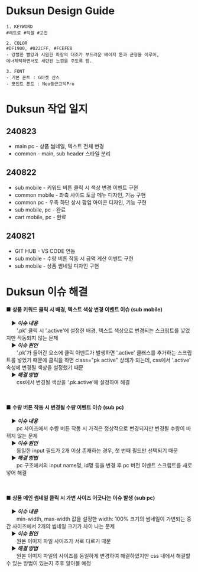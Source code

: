 # Duksun Design Guide
    1. KEYWORD
    #레트로 #픽셀 #고전
    
    2. COLOR
    #DF1900, #022CFF, #FCEFE8
    - 강렬한 빨강과 시원한 파랑의 대조가 부드러운 베이지 톤과 균형을 이루어,
    에너제틱하면서도 세련된 느낌을 주도록 함.
    
    3. FONT
    - 기본 폰트 : G마켓 산스
    - 포인트 폰트 : Neo둥근고딕Pro


# Duksun 작업 일지

## 240823
* main pc - 상품 썸네일, 텍스트 전체 변경
* common - main, sub header 스타일 분리

## 240822
* sub mobile - 키워드 버튼 클릭 시 색상 변경 이벤트 구현
* common mobile - 좌측 사이드 토글 메뉴 디자인, 기능 구현
* common pc - 우측 하단 상시 팝업 아이콘 디자인, 기능 구현
* sub mobile, pc - 완료
* cart mobile, pc - 완료

## 240821
* GIT HUB - VS CODE 연동
* sub mobile - 수량 버튼 작동 시 금액 계산 이벤트 구현
* sub mobile - 상품 썸네일 디자인 구현


# Duksun 이슈 해결

■ __상품 키워드 클릭 시 배경, 텍스트 색상 변경 이벤트 이슈 (sub mobile)__
<br>
<br>
&emsp;▶ ___이슈 내용___<br> &emsp;&emsp;'.pk' 클릭 시 '.active'에 설정한 배경, 텍스트 색상으로 변경되는 스크립트를 넣었지만 작동되지 않는 문제<br>
&emsp;▶ ___이슈 원인___<br> &emsp;&emsp;'.pk'가 들어간 요소에 클릭 이벤트가 발생하면 '.active' 클래스를 추가하는 스크립트를 넣었기 때문에 클릭을 하면 class="pk active" 상태가 되는데, css에서 '.active' 속성에 변경될 색상을 설정했기 때문<br>
&emsp;▶ ___해결 방법___<br> &emsp;&emsp;css에서 변경될 색상을 '.pk.active'에 설정하여 해결<br>
<br>
<br>

■ __수량 버튼 작동 시 변경될 수량 이벤트 이슈 (sub pc)__
<br>
<br>
&emsp;▶ ___이슈 내용___<br> &emsp;&emsp;pc 사이즈에서 수량 버튼 작동 시 가격은 정상적으로 변경되지만 변경될 수량이 바뀌지 않는 문제<br>
&emsp;▶ ___이슈 원인___<br> &emsp;&emsp;동일한 input 필드가 2개 이상 존재하는 경우, 첫 번째 필드만 선택되기 때문<br>
&emsp;▶ ___해결 방법___<br> &emsp;&emsp;pc 구조에서의 input name명, id명 등을 변경 후 pc 버전 이벤트 스크립트를 새로 넣어 해결<br>
<br>
<br>

■ __상품 메인 썸네일 클릭 시 가변 사이즈 어긋나는 이슈 발생 (sub pc)__
<br>
<br>
&emsp;▶ ___이슈 내용___<br> &emsp;&emsp;min-width, max-width 값을 설정한 width: 100% 크기의 썸네일이 가변되는 중간 사이즈에서 2개의 썸네일 크기가 차이 나는 문제 <br>
&emsp;▶ ___이슈 원인___<br> &emsp;&emsp;원본 이미지 파일 사이즈가 서로 다르기 때문<br>
&emsp;▶ ___해결 방법___<br> &emsp;&emsp;원본 이미지 파일의 사이즈를 동일하게 변경하여 해결하였지만 css 내에서 해결할 수 있는 방법이 있는지 추후 알아볼 예정<br>
<br>
<br>

